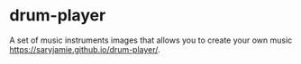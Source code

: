# drum-player

A set of music instruments images that allows you to create your own music
https://saryjamie.github.io/drum-player/.
